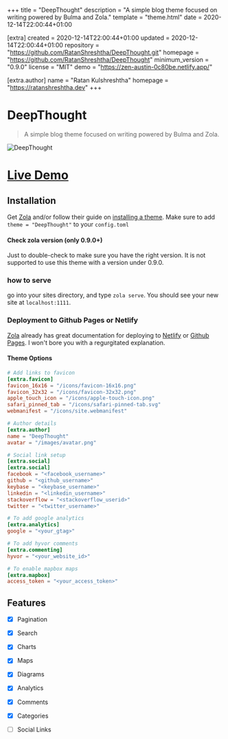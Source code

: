 
+++
title = "DeepThought"
description = "A simple blog theme focused on writing powered by Bulma and Zola."
template = "theme.html"
date = 2020-12-14T22:00:44+01:00

[extra]
created = 2020-12-14T22:00:44+01:00
updated = 2020-12-14T22:00:44+01:00
repository = "https://github.com/RatanShreshtha/DeepThought.git"
homepage = "https://github.com/RatanShreshtha/DeepThought"
minimum_version = "0.9.0"
license = "MIT"
demo = "https://zen-austin-0c80be.netlify.app/"

[extra.author]
name = "Ratan Kulshreshtha"
homepage = "https://ratanshreshtha.dev"
+++        

# DeepThought
> A simple blog theme focused on writing powered by Bulma and Zola.

![DeepThought](./screenshot.png)

# [Live Demo](https://zen-austin-0c80be.netlify.app/)

## Installation
Get [Zola](https://www.getzola.org/) and/or follow their guide on [installing a theme](https://www.getzola.org/documentation/themes/installing-and-using-themes/).
Make sure to add `theme = "DeepThought"` to your `config.toml`

#### Check zola version (only 0.9.0+)
Just to double-check to make sure you have the right version. It is not supported to use this theme with a version under 0.9.0.

### how to serve
go into your sites directory, and type `zola serve`. You should see your new site at `localhost:1111`.

### Deployment to Github Pages or Netlify
[Zola](https://www.getzola.org) already has great documentation for deploying to [Netlify](https://www.getzola.org/documentation/deployment/netlify/) or [Github Pages](https://www.getzola.org/documentation/deployment/github-pages/). I won't bore you with a regurgitated explanation.

#### Theme Options
```toml
# Add links to favicon
[extra.favicon]
favicon_16x16 = "/icons/favicon-16x16.png"
favicon_32x32 = "/icons/favicon-32x32.png"
apple_touch_icon = "/icons/apple-touch-icon.png"
safari_pinned_tab = "/icons/safari-pinned-tab.svg"
webmanifest = "/icons/site.webmanifest"

# Author details
[extra.author]
name = "DeepThought"
avatar = "/images/avatar.png"

# Social link setup
[extra.social]
[extra.social]
facebook = "<facebook_username>"
github = "<github_username>"
keybase = "<keybase_username>"
linkedin = "<linkedin_username>"
stackoverflow = "<stackoverflow_userid>"
twitter = "<twitter_username>"

# To add google analytics
[extra.analytics]
google = "<your_gtag>"

# To add hyvor comments
[extra.commenting]
hyvor = "<your_website_id>"

# To enable mapbox maps
[extra.mapbox]
access_token = "<your_access_token>"
```

## Features
  - [x] Pagination
  - [x] Search
  - [x] Charts
  - [x] Maps
  - [x] Diagrams
  - [x] Analytics
  - [x] Comments
  - [x] Categories
  - [ ] Social Links

        